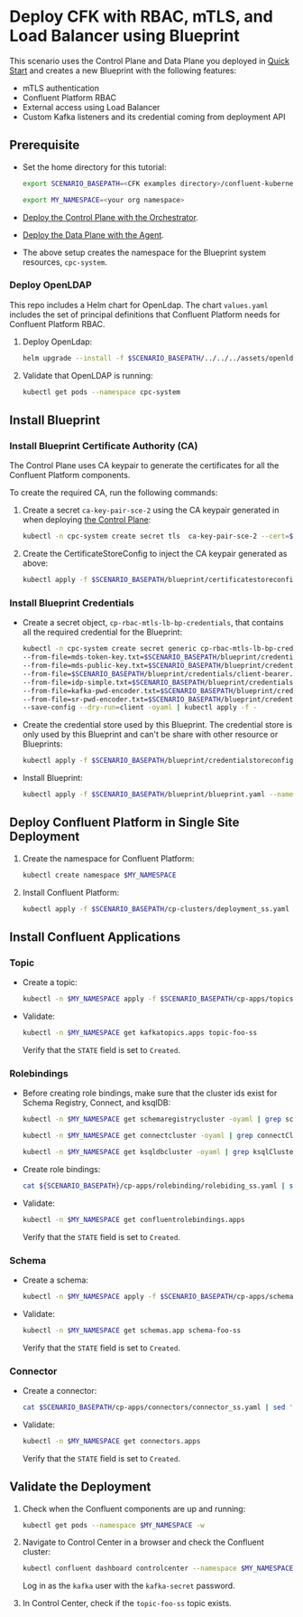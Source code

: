 # Deploy CFK with RBAC, mTLS, and Load Balancer using Blueprint

This scenario uses the Control Plane and Data Plane you deployed in [Quick Start](../quickstart-deploy/single-site-deployment.rst) and creates a new Blueprint with the following features:

- mTLS authentication
- Confluent Platform RBAC 
- External access using Load Balancer
- Custom Kafka listeners and its credential coming from deployment API

## Prerequisite
- Set the home directory for this tutorial:

  ```bash
  export SCENARIO_BASEPATH=<CFK examples directory>/confluent-kubernetes-examples/blueprints-early-access/scenario/cp-rbac-mtls-lb
  ```

  ```bash
  export MY_NAMESPACE=<your org namespace>
  ``` 

- [Deploy the Control Plane with the Orchestrator](../quickstart-deploy/single-site-deployment.rst#deploy-control-plane).

- [Deploy the Data Plane with the Agent](../quickstart-deploy/single-site-deployment.rst#deploy-local-data-plane).

- The above setup creates the namespace for the Blueprint system resources, `cpc-system`.

### Deploy OpenLDAP
This repo includes a Helm chart for OpenLdap. The chart `values.yaml` includes the set of principal definitions that Confluent Platform needs for Confluent Platform RBAC.

1. Deploy OpenLdap:

   ```bash
   helm upgrade --install -f $SCENARIO_BASEPATH/../../../assets/openldap/ldaps-rbac.yaml test-ldap    $SCENARIO_BASEPATH/../../../assets/openldap --namespace cpc-system
   ```

1. Validate that OpenLDAP is running:

   ```bash
   kubectl get pods --namespace cpc-system
   ```

## Install Blueprint

### Install Blueprint Certificate Authority (CA)

The Control Plane uses CA keypair to generate the certificates for all the Confluent Platform
components. 

To create the required CA, run the following commands:

1. Create a secret `ca-key-pair-sce-2` using the CA keypair generated in when deploying [the Control Plane](../quickstart-deploy/single-site-deployment.rst#deploy-control-plane):

   ```bash
   kubectl -n cpc-system create secret tls  ca-key-pair-sce-2 --cert=$TUTORIAL_HOME/tmp/cpc-ca.pem --key=$TUTORIAL_HOME/tmp/cpc-ca-key.pem
   ```

2. Create the CertificateStoreConfig to inject the CA keypair generated as above:

   ```bash
   kubectl apply -f $SCENARIO_BASEPATH/blueprint/certificatestoreconfig.yaml --namespace cpc-system
   ```

### Install Blueprint Credentials

- Create a secret object, `cp-rbac-mtls-lb-bp-credentials`, that contains all the required credential for the Blueprint:

  ```bash
  kubectl -n cpc-system create secret generic cp-rbac-mtls-lb-bp-credentials \
  --from-file=mds-token-key.txt=$SCENARIO_BASEPATH/blueprint/credentials/mds-token-key.txt \
  --from-file=mds-public-key.txt=$SCENARIO_BASEPATH/blueprint/credentials/mds-public-key.txt \
  --from-file=$SCENARIO_BASEPATH/blueprint/credentials/client-bearer.txt \
  --from-file=idp-simple.txt=$SCENARIO_BASEPATH/blueprint/credentials/idp-simple.txt  \
  --from-file=kafka-pwd-encoder.txt=$SCENARIO_BASEPATH/blueprint/credentials/kafka-pwd-encoder.txt  \
  --from-file=sr-pwd-encoder.txt=$SCENARIO_BASEPATH/blueprint/credentials/sr-pwd-encoder.txt  \
  --save-config --dry-run=client -oyaml | kubectl apply -f -
  ```

- Create the credential store used by this Blueprint. The credential store is only used by this Blueprint and can't be share with other resource or Blueprints:

  ```bash
  kubectl apply -f $SCENARIO_BASEPATH/blueprint/credentialstoreconfig.yaml --namespace cpc-system
  ```

- Install Blueprint:

  ```bash
  kubectl apply -f $SCENARIO_BASEPATH/blueprint/blueprint.yaml --namespace cpc-system
  ```
## Deploy Confluent Platform in Single Site Deployment

1. Create the namespace for Confluent Platform:

   ```bash 
   kubectl create namespace $MY_NAMESPACE
   ```
2. Install Confluent Platform:

   ```bash
   kubectl apply -f $SCENARIO_BASEPATH/cp-clusters/deployment_ss.yaml -n $MY_NAMESPACE
   ```

## Install Confluent Applications

### Topic
 
- Create a topic:

  ```bash 
  kubectl -n $MY_NAMESPACE apply -f $SCENARIO_BASEPATH/cp-apps/topics/topic_ss.yaml
  ```
  
- Validate:

  ```bash 
  kubectl -n $MY_NAMESPACE get kafkatopics.apps topic-foo-ss
  ```
  Verify that the `STATE` field is set to `Created`.

### Rolebindings

- Before creating role bindings, make sure that the cluster ids exist for Schema Registry, Connect, and ksqlDB:

  ```bash 
  kubectl -n $MY_NAMESPACE get schemaregistrycluster -oyaml | grep schemaRegistryClusterId
  ```
  
  ```bash 
  kubectl -n $MY_NAMESPACE get connectcluster -oyaml | grep connectClusterId
  ``` 
  
  ```bash 
  kubectl -n $MY_NAMESPACE get ksqldbcluster -oyaml | grep ksqlClusterId
  ``` 
- Create role bindings: 

  ```bash 
  cat ${SCENARIO_BASEPATH}/cp-apps/rolebinding/rolebiding_ss.yaml | sed 's/__NAMESPACE__/'"${MY_NAMESPACE}"'/g' | kubectl apply -f -
  ```

- Validate:

  ```bash
  kubectl -n $MY_NAMESPACE get confluentrolebindings.apps
  ```

  Verify that the `STATE` field is set to `Created`.

### Schema

- Create a schema: 

  ```bash
  kubectl -n $MY_NAMESPACE apply -f $SCENARIO_BASEPATH/cp-apps/schema/schema_ss.yaml
  ``` 
  
- Validate:

  ```bash
  kubectl -n $MY_NAMESPACE get schemas.app schema-foo-ss
  ``` 
  
  Verify that the `STATE` field is set to `Created`.

### Connector

- Create a connector:

  ```bash 
  cat $SCENARIO_BASEPATH/cp-apps/connectors/connector_ss.yaml | sed 's/__NAMESPACE__/'"${MY_NAMESPACE}"'/g' | kubectl apply -n ${MY_NAMESPACE} -f -
  ```

- Validate:
  
  ```bash 
  kubectl -n $MY_NAMESPACE get connectors.apps
  ```
  
  Verify that the `STATE` field is set to `Created`.

## Validate the Deployment

1. Check when the Confluent components are up and running:
   
   ```bash 
   kubectl get pods --namespace $MY_NAMESPACE -w
   ```

1. Navigate to Control Center in a browser and check the Confluent cluster:

   ```bash       
   kubectl confluent dashboard controlcenter --namespace $MY_NAMESPACE
   ```
   
   Log in as the `kafka` user with the `kafka-secret` password.

1. In Control Center, check if the `topic-foo-ss` topic exists.
